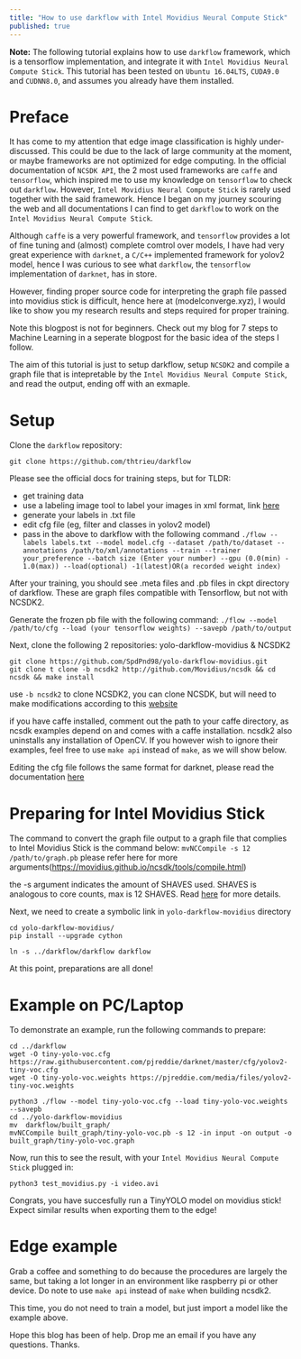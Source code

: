 ```yaml
---
title: "How to use darkflow with Intel Movidius Neural Compute Stick"
published: true
---
```


**Note:** The following tutorial explains how to use ```darkflow``` framework, which is a tensorflow implementation, and integrate it with ```Intel Movidius Neural Compute Stick```. This tutorial has been tested on ```Ubuntu 16.04LTS```, ```CUDA9.0``` and ```CUDNN8.0```, and assumes you already have them installed.

# Preface
It has come to my attention that edge image classification is highly under-discussed. This could be due to the lack of large community at the moment, or maybe frameworks are not optimized for edge computing. In the official documentation of ```NCSDK API```, the 2 most used frameworks are ```caffe``` and ```tensorflow```, which inspired me to use my knowledge on ```tensorflow``` to check out ```darkflow```. However, ```Intel Movidius Neural Compute Stick``` is rarely used together with the said framework. Hence I began on my journey scouring the web and all documentations I can find to get ```darkflow``` to work on the ```Intel Movidius Neural Compute Stick```.

Although ```caffe``` is a very powerful framework, and ```tensorflow``` provides a lot of fine tuning and (almost) complete comtrol over models, I have had very great experience with ```darknet```, a ```C/C++``` implemented framework for yolov2 model, hence I was curious to see what ```darkflow```, the ```tensorflow``` implementation of ```darknet```, has in store.

However, finding proper source code for interpreting the graph file passed into movidius stick is difficult, hence here at (modelconverge.xyz), I would like to show you my research results and steps required for proper training.

Note this blogpost is not for beginners. Check out my blog for 7 steps to Machine Learning in a seperate blogpost for the basic idea of the steps I follow.

The aim of this tutorial is just to setup darkflow, setup ```NCSDK2``` and compile a graph file that is intepretable by the ```Intel Movidius Neural Compute Stick```, and read the output, ending off with an exmaple. 

# Setup 
Clone the ```darkflow``` repository:

```git clone https://github.com/thtrieu/darkflow```

Please see the official docs for training steps, but for TLDR:
- get training data
- use a labeling image tool to label your images in xml format, link [here](https://github.com/tzutalin/labelImg)
- generate your labels in .txt file
- edit cfg file (eg, filter and classes in yolov2 model)
- pass in the above to darkflow with the following command
```./flow --labels labels.txt --model model.cfg --dataset /path/to/dataset --annotations /path/to/xml/annotations --train --trainer your_preference --batch size (Enter your number) --gpu (0.0(min) - 1.0(max)) --load(optional) -1(latest)OR(a recorded weight index)```

After your training, you should see .meta files and .pb files in ckpt directory of darkflow. These are graph files compatible with Tensorflow, but not with NCSDK2. 

Generate the frozen pb file with the following command:
```./flow --model /path/to/cfg --load (your tensorflow weights) --savepb /path/to/output```

Next, clone the following 2 repositories: yolo-darkflow-movidius & NCSDK2

```
git clone https://github.com/SpdPnd98/yolo-darkflow-movidius.git
git clone t clone -b ncsdk2 http://github.com/Movidius/ncsdk && cd ncsdk && make install
```
use ```-b ncsdk2``` to clone NCSDK2, you can clone NCSDK, but will need to make modifications according to this [website](https://movidius.github.io/ncsdk/ncapi/python_api_migration.html)

if you have caffe installed, comment out the path to your caffe directory, as ncsdk examples depend on and comes with a caffe installation. ncsdk2 also uninstalls any installation of OpenCV. If you however wish to ignore their examples, feel free to use ```make api``` instead of ```make```, as we will show below.

Editing the cfg file follows the same format for darknet, please read the documentation [here](https://pjreddie.com/darknet/yolo/)

# Preparing for Intel Movidius Stick
The command to convert the graph file output to a graph file that complies to Intel Movidius Stick is the command below:
```mvNCCompile -s 12 /path/to/graph.pb```
please refer here for more arguments(https://movidius.github.io/ncsdk/tools/compile.html)

the -s argument indicates the amount of SHAVES used. SHAVES is analogous to core counts, max is 12 SHAVES. Read [here](https://movidius.github.io/ncsdk/ncs.html) for more details.

Next, we need to create a symbolic link in ```yolo-darkflow-movidius``` directory
```
cd yolo-darkflow-movidius/
pip install --upgrade cython

ln -s ../darkflow/darkflow darkflow
```
At this point, preparations are all done!

# Example on PC/Laptop

To demonstrate an example, run the following commands to prepare:

```
cd ../darkflow
wget -O tiny-yolo-voc.cfg https://raw.githubusercontent.com/pjreddie/darknet/master/cfg/yolov2-tiny-voc.cfg
wget -O tiny-yolo-voc.weights https://pjreddie.com/media/files/yolov2-tiny-voc.weights

python3 ./flow --model tiny-yolo-voc.cfg --load tiny-yolo-voc.weights --savepb
cd ../yolo-darkflow-movidius
mv  darkflow/built_graph/
mvNCCompile built_graph/tiny-yolo-voc.pb -s 12 -in input -on output -o built_graph/tiny-yolo-voc.graph 
```

Now, run this to see the result, with your ```Intel Movidius Neural Compute Stick``` plugged in:

```
python3 test_movidius.py -i video.avi
```
Congrats, you have succesfully run a TinyYOLO model on movidius stick! Expect similar results when exporting them to the edge!

# Edge example

Grab a coffee and something to do because the procedures are largely the same, but taking a lot longer in an environment like raspberry pi or other device. Do note to use ```make api``` instead of ```make``` when building ncsdk2.

This time, you do not need to train a model, but just import a model like the example above. 

Hope this blog has been of help. Drop me an email if you have any questions. Thanks.